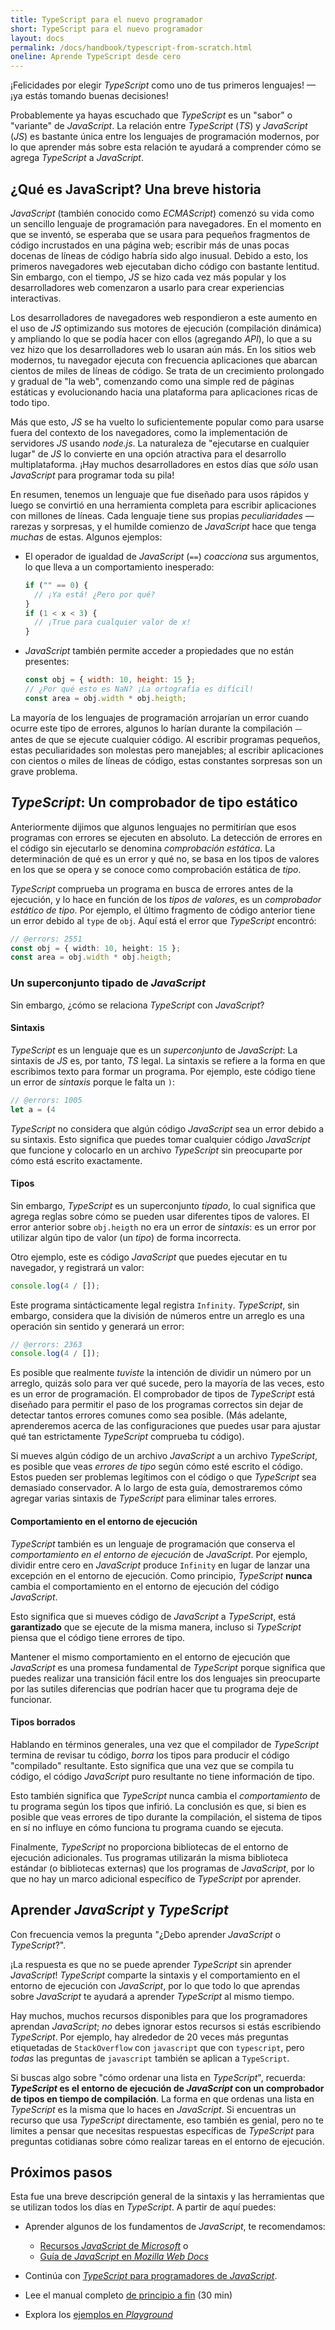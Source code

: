 ```yaml
---
title: TypeScript para el nuevo programador
short: TypeScript para el nuevo programador
layout: docs
permalink: /docs/handbook/typescript-from-scratch.html
oneline: Aprende TypeScript desde cero
---
```


¡Felicidades por elegir *TypeScript* como uno de tus primeros lenguajes! — ¡ya estás tomando buenas decisiones!

Probablemente ya hayas escuchado que *TypeScript* es un "sabor" o "variante" de *JavaScript*.
La relación entre *TypeScript* (*TS*) y *JavaScript* (*JS*) es bastante única entre los lenguajes de programación modernos, por lo que aprender más sobre esta relación te ayudará a comprender cómo se agrega *TypeScript* a *JavaScript*.

## ¿Qué es JavaScript? Una breve historia

*JavaScript* (también conocido como *ECMAScript*) comenzó su vida como un sencillo lenguaje de programación para navegadores.
En el momento en que se inventó, se esperaba que se usara para pequeños fragmentos de código incrustados en una página web; escribir más de unas pocas docenas de líneas de código habría sido algo inusual.
Debido a esto, los primeros navegadores web ejecutaban dicho código con bastante lentitud.
Sin embargo, con el tiempo, *JS* se hizo cada vez más popular y los desarrolladores web comenzaron a usarlo para crear experiencias interactivas.

Los desarrolladores de navegadores web respondieron a este aumento en el uso de *JS* optimizando sus motores de ejecución (compilación dinámica) y ampliando lo que se podía hacer con ellos (agregando *API*), lo que a su vez hizo que los desarrolladores web lo usaran aún más.
En los sitios web modernos, tu navegador ejecuta con frecuencia aplicaciones que abarcan cientos de miles de líneas de código.
Se trata de un crecimiento prolongado y gradual de "la web", comenzando como una simple red de páginas estáticas y evolucionando hacia una plataforma para aplicaciones ricas de todo tipo.

Más que esto, *JS* se ha vuelto lo suficientemente popular como para usarse fuera del contexto de los navegadores, como la implementación de servidores *JS* usando *node.js*.
La naturaleza de "ejecutarse en cualquier lugar" de *JS* lo convierte en una opción atractiva para el desarrollo multiplataforma.
¡Hay muchos desarrolladores en estos días que *sólo* usan *JavaScript* para programar toda su pila!

En resumen, tenemos un lenguaje que fue diseñado para usos rápidos y luego se convirtió en una herramienta completa para escribir aplicaciones con millones de líneas.
Cada lenguaje tiene sus propias *peculiaridades* — rarezas y sorpresas, y el humilde comienzo de *JavaScript* hace que tenga *muchas* de estas. Algunos ejemplos:

- El operador de igualdad de *JavaScript* (`==`) *coacciona* sus argumentos, lo que lleva a un comportamiento inesperado:

  ```js
  if ("" == 0) {
    // ¡Ya está! ¿Pero por qué?
  }
  if (1 < x < 3) {
    // ¡True para cualquier valor de x!
  }
  ```

- *JavaScript* también permite acceder a propiedades que no están presentes:

  ```js
  const obj = { width: 10, height: 15 };
  // ¿Por qué esto es NaN? ¡La ortografía es difícil!
  const area = obj.width * obj.heigth;
  ```

La mayoría de los lenguajes de programación arrojarían un error cuando ocurre este tipo de errores, algunos lo harían durante la compilación ⏤ antes de que se ejecute cualquier código.
Al escribir programas pequeños, estas peculiaridades son molestas pero manejables; al escribir aplicaciones con cientos o miles de líneas de código, estas constantes sorpresas son un grave problema.

## *TypeScript*: Un comprobador de tipo estático

Anteriormente dijimos que algunos lenguajes no permitirían que esos programas con errores se ejecuten en absoluto.
La detección de errores en el código sin ejecutarlo se denomina *comprobación estática*.
La determinación de qué es un error y qué no, se basa en los tipos de valores en los que se opera y se conoce como comprobación estática de *tipo*.

*TypeScript* comprueba un programa en busca de errores antes de la ejecución, y lo hace en función de los *tipos de valores*, es un *comprobador estático de tipo*.
Por ejemplo, el último fragmento de código anterior tiene un error debido al `type` de `obj`.
Aquí está el error que *TypeScript* encontró:

```ts twoslash
// @errors: 2551
const obj = { width: 10, height: 15 };
const area = obj.width * obj.heigth;
```

### Un superconjunto tipado de *JavaScript*

Sin embargo, ¿cómo se relaciona *TypeScript* con *JavaScript*?

#### Sintaxis

*TypeScript* es un lenguaje que es un *superconjunto* de *JavaScript*: La sintaxis de *JS* es, por tanto, *TS* legal.
La sintaxis se refiere a la forma en que escribimos texto para formar un programa.
Por ejemplo, este código tiene un error de *sintaxis* porque le falta un `)`:

```ts twoslash
// @errors: 1005
let a = (4
```

*TypeScript* no considera que algún código *JavaScript* sea un error debido a su sintaxis.
Esto significa que puedes tomar cualquier código *JavaScript* que funcione y colocarlo en un archivo *TypeScript* sin preocuparte por cómo está escrito exactamente.

#### Tipos

Sin embargo, *TypeScript* es un superconjunto *tipado*, lo cual significa que agrega reglas sobre cómo se pueden usar diferentes tipos de valores.
El error anterior sobre `obj.heigth` no era un error de *sintaxis*: es un error por utilizar algún tipo de valor (un *tipo*) de forma incorrecta.

Otro ejemplo, este es código *JavaScript* que puedes ejecutar en tu navegador, y registrará un valor:

```js
console.log(4 / []);
```

Este programa sintácticamente legal registra `Infinity`.
*TypeScript*, sin embargo, considera que la división de números entre un arreglo es una operación sin sentido y generará un error:

```ts twoslash
// @errors: 2363
console.log(4 / []);
```

Es posible que realmente *tuviste* la intención de dividir un número por un arreglo, quizás solo para ver qué sucede, pero la mayoría de las veces, esto es un error de programación.
El comprobador de tipos de *TypeScript* está diseñado para permitir el paso de los programas correctos sin dejar de detectar tantos errores comunes como sea posible.
(Más adelante, aprenderemos acerca de las configuraciones que puedes usar para ajustar qué tan estrictamente *TypeScript* comprueba tu código).

Si mueves algún código de un archivo *JavaScript* a un archivo *TypeScript*, es posible que veas *errores de tipo* según cómo esté escrito el código.
Estos pueden ser problemas legítimos con el código o que *TypeScript* sea demasiado conservador.
A lo largo de esta guía, demostraremos cómo agregar varias sintaxis de *TypeScript* para eliminar tales errores.

#### Comportamiento en el entorno de ejecución

*TypeScript* también es un lenguaje de programación que conserva el *comportamiento en el entorno de ejecución* de *JavaScript*.
Por ejemplo, dividir entre cero en *JavaScript* produce `Infinity` en lugar de lanzar una excepción en el entorno de ejecución.
Como principio, *TypeScript* **nunca** cambia el comportamiento en el entorno de ejecución del código *JavaScript*.

Esto significa que si mueves código de *JavaScript* a *TypeScript*, está **garantizado** que se ejecute de la misma manera, incluso si *TypeScript* piensa que el código tiene errores de tipo.

Mantener el mismo comportamiento en el entorno de ejecución que *JavaScript* es una promesa fundamental de *TypeScript* porque significa que puedes realizar una transición fácil entre los dos lenguajes sin preocuparte por las sutiles diferencias que podrían hacer que tu programa deje de funcionar.

<!--
Falta una subsección sobre el hecho de que TS extiende JS para agregar sintaxis para la especificación
de tipo.  (Dado que el texto inmediatamente anterior estaba entusiasmado
cómo se puede usar el código JS en TS).
-->

#### Tipos borrados

Hablando en términos generales, una vez que el compilador de *TypeScript* termina de revisar tu código, *borra* los tipos para producir el código "compilado" resultante.
Esto significa que una vez que se compila tu código, el código *JavaScript* puro resultante no tiene información de tipo.

Esto también significa que *TypeScript* nunca cambia el *comportamiento* de tu programa según los tipos que infirió.
La conclusión es que, si bien es posible que veas errores de tipo durante la compilación, el sistema de tipos en sí no influye en cómo funciona tu programa cuando se ejecuta.

Finalmente, *TypeScript* no proporciona bibliotecas de el entorno de ejecución adicionales.
Tus programas utilizarán la misma biblioteca estándar (o bibliotecas externas) que los programas de *JavaScript*, por lo que no hay un marco adicional específico de *TypeScript* por aprender.

<!--
Deberías ampliar este párrafo para decir que hay una excepción
lo que te permite utilizar funciones JS más nuevas y transpilar el código a un antiguo
JS, y esto podría agregar pequeños apéndices de funcionalidad cuando sea necesario.  (Tal vez
con un ejemplo --- algo como `?.` sería bueno para mostrar a los lectores
que este documento se mantiene.)
-->

## Aprender _JavaScript_&nbsp;y _TypeScript_

Con frecuencia vemos la pregunta "¿Debo aprender *JavaScript* o *TypeScript*?".

¡La respuesta es que no se puede aprender *TypeScript* sin aprender *JavaScript*!
*TypeScript* comparte la sintaxis y el comportamiento en el entorno de ejecución con *JavaScript*, por lo que todo lo que aprendas sobre *JavaScript* te ayudará a aprender *TypeScript* al mismo tiempo.

Hay muchos, muchos recursos disponibles para que los programadores aprendan *JavaScript*; *no* debes ignorar estos recursos si estás escribiendo *TypeScript*.
Por ejemplo, hay alrededor de 20 veces más preguntas etiquetadas de `StackOverflow` con `javascript` que con `typescript`, pero *todas* las preguntas de `javascript` también se aplican a `TypeScript`.

Si buscas algo sobre "cómo ordenar una lista en *TypeScript*", recuerda: ***TypeScript* es el entorno de ejecución de *JavaScript* con un comprobador de tipos en tiempo de compilación**.
La forma en que ordenas una lista en *TypeScript* es la misma que lo haces en *JavaScript*.
Si encuentras un recurso que usa *TypeScript* directamente, eso también es genial, pero no te limites a pensar que necesitas respuestas específicas de *TypeScript* para preguntas cotidianas sobre cómo realizar tareas en el entorno de ejecución.

## Próximos pasos

Esta fue una breve descripción general de la sintaxis y las herramientas que se utilizan todos los días en *TypeScript*. A partir de aquí puedes:

- Aprender algunos de los fundamentos de *JavaScript*, te recomendamos:

  - [Recursos *JavaScript* de *Microsoft*](https://docs.microsoft.com/javascript/) o
  - [Guía de *JavaScript* en *Mozilla Web Docs*](https://developer.mozilla.org/es/docs/Web/JavaScript/Guide)

- Continúa con [*TypeScript* para programadores de *JavaScript*](/docs/handbook/typescript-in-5-minutes.html).
- Lee el manual completo [de principio a fin](/docs/handbook/intro.html) (30 min)
- Explora los [ejemplos en *Playground*](/play#show-examples)

<!-- Nota: Estaré feliz de escribir lo siguiente ... -->
<!--
## Tipos

    * ¿Qué es un tipo? (Para novatos)
      * Un tipo es una *clase* de valor
      * Los tipos definen implícitamente qué operaciones tienen sentido en ellos
      * Muchos tipos diferentes, no solo primitivos.
      * Podemos hacer descripciones para todo tipo de valores.
      * El tipo `any` -- una descripción rápida, qué es y por qué es malo
    * Inferencia 101
      * Ejemplos
      * *TypeScript* puede descubrir tipos la mayor parte del tiempo
      * En dos lugares te preguntaremos cuál es el tipo: Límites de funciones y valores iniciados posteriormente
    * Coaprendizaje de *JavaScript*
      * Puedes+debes leer los recursos *JS* existentes
      * Solo pégalo y mira qué pasa
      * Considera desactiva`strict` -->
